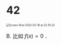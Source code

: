 # 42

<img src="../../../../../../../.media/Screen Shot 2022-02-16 at 22.30.22.png" alt="Screen Shot 2022-02-16 at 22.30.22" style="zoom:50%;" />

B. 比如 $f(x)=0$ ．
